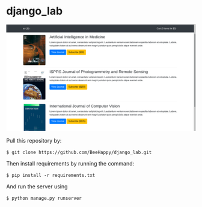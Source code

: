 # django_lab
![Screenshot](screenshot.png "Screenshot")

Pull this repository by:

    $ git clone https://github.com/BeeHappy/django_lab.git    

Then install requirements by running the command:

    $ pip install -r requirements.txt

And run the server using

    $ python manage.py runserver
